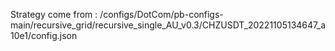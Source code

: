 Strategy come from : /configs/DotCom/pb-configs-main/recursive_grid/recursive_single_AU_v0.3/CHZUSDT_20221105134647_a10e1/config.json